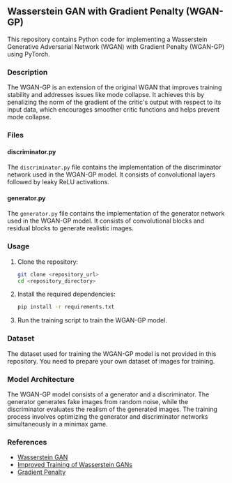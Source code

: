 ## Wasserstein GAN with Gradient Penalty (WGAN-GP)

This repository contains Python code for implementing a Wasserstein Generative Adversarial Network (WGAN) with Gradient Penalty (WGAN-GP) using PyTorch.

### Description

The WGAN-GP is an extension of the original WGAN that improves training stability and addresses issues like mode collapse. It achieves this by penalizing the norm of the gradient of the critic's output with respect to its input data, which encourages smoother critic functions and helps prevent mode collapse.

### Files

#### discriminator.py

The `discriminator.py` file contains the implementation of the discriminator network used in the WGAN-GP model. It consists of convolutional layers followed by leaky ReLU activations.

#### generator.py

The `generator.py` file contains the implementation of the generator network used in the WGAN-GP model. It consists of convolutional blocks and residual blocks to generate realistic images.

### Usage

1. Clone the repository:
    ```bash
    git clone <repository_url>
    cd <repository_directory>
    ```

2. Install the required dependencies:
    ```bash
    pip install -r requirements.txt
    ```

3. Run the training script to train the WGAN-GP model.

### Dataset

The dataset used for training the WGAN-GP model is not provided in this repository. You need to prepare your own dataset of images for training.

### Model Architecture

The WGAN-GP model consists of a generator and a discriminator. The generator generates fake images from random noise, while the discriminator evaluates the realism of the generated images. The training process involves optimizing the generator and discriminator networks simultaneously in a minimax game.

### References

- [Wasserstein GAN](https://arxiv.org/abs/1701.07875)
- [Improved Training of Wasserstein GANs](https://arxiv.org/abs/1704.00028)
- [Gradient Penalty](https://arxiv.org/abs/1704.00028)
